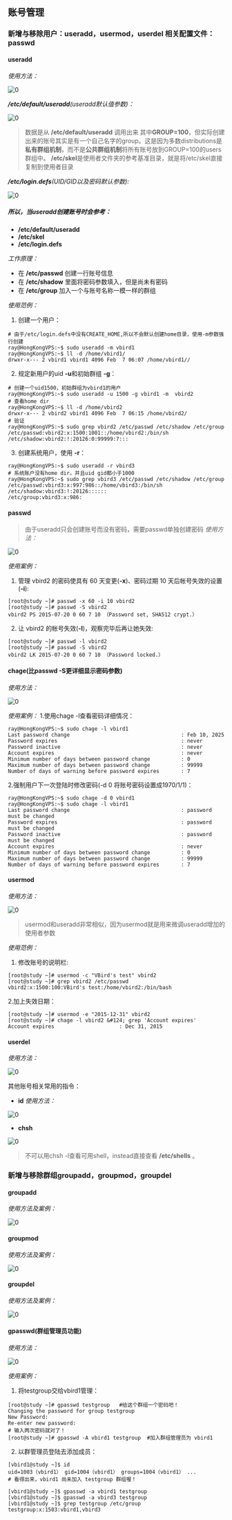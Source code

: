 ## 账号管理

### 新增与移除用户：useradd，usermod，userdel 相关配置文件：passwd

#### useradd
*使用方法：*

![0](/img/15Chapter/Capture5.PNG)

***/etc/default/useradd**(useradd默认值参数)：*

![0](/img/15Chapter/Capture6.PNG)

> 数据是从 **/etc/default/useradd** 调用出来
> 其中**GROUP=100**，但实际创建出来的账号其实是有一个自己名字的group。这是因为多数distributions是**私有群组机制**，而不是**公共群组机制**将所有账号放到GROUP=100的users群组中。
> **/etc/skel**是使用者文件夹的参考基准目录，就是将/etc/skel直接复制到使用者目录

***/etc/login.defs**(UID/GID以及密码默认参数):*

![0](/img/15Chapter/Capture7.PNG)

##### 所以，当useradd创建账号时会参考：
- **/etc/default/useradd**
- **/etc/skel**
- **/etc/login.defs**

*工作原理：*
- 在 **/etc/passwd** 创建一行账号信息
- 在 **/etc/shadow** 里面将密码参数填入，但是尚未有密码
- 在 **/etc/group** 加入一个与账号名称一模一样的群组


*使用范例：*
1. 创建一个用户：
```Shell
# 由于/etc/login.defs中没有CREATE_HOME,所以不会默认创建home目录，使用-m参数强行创建
ray@HongKongVPS:~$ sudo useradd -m vbird1
ray@HongKongVPS:~$ ll -d /home/vbird1/
drwxr-x--- 2 vbird1 vbird1 4096 Feb  7 06:07 /home/vbird1//
```

2. 规定新用户的uid **-u**和初始群组 **-g**：
```Shell
# 创建一个uid1500，初始群组为vbird1的用户
ray@HongKongVPS:~$ sudo useradd -u 1500 -g vbird1 -m  vbird2
# 查看home dir
ray@HongKongVPS:~$ ll -d /home/vbird2
drwxr-x--- 2 vbird2 vbird1 4096 Feb  7 06:15 /home/vbird2/
# 验证
ray@HongKongVPS:~$ sudo grep vbird2 /etc/passwd /etc/shadow /etc/group
/etc/passwd:vbird2:x:1500:1001::/home/vbird2:/bin/sh
/etc/shadow:vbird2:!:20126:0:99999:7:::
```

3. 创建系统用户，使用 **-r**：
```Shell
ray@HongKongVPS:~$ sudo useradd -r vbird3
# 系统账户没有home dir，并且uid gid都小于1000
ray@HongKongVPS:~$ sudo grep vbird3 /etc/passwd /etc/shadow /etc/group
/etc/passwd:vbird3:x:997:986::/home/vbird3:/bin/sh
/etc/shadow:vbird3:!:20126::::::
/etc/group:vbird3:x:986:
```


#### passwd
> 由于useradd只会创建账号而没有密码，需要passwd单独创建密码
*使用方法：*

![0](/img/15Chapter/Capture8.PNG)


*使用案例：*
1. 管理 vbird2 的密码使具有 60 天变更(**-x**)、密码过期 10 天后帐号失效的设置(**-i**):
```Shell
[root@study ~]# passwd -x 60 -i 10 vbird2
[root@study ~]# passwd -S vbird2
vbird2 PS 2015-07-20 0 60 7 10 （Password set, SHA512 crypt.）
```
2. 让 vbird2 的帐号失效(**-l**)，观察完毕后再让她失效:
```Shell
[root@study ~]# passwd -l vbird2
[root@study ~]# passwd -S vbird2
vbird2 LK 2015-07-20 0 60 7 10 （Password locked.）
```
#### chage(比passwd -S更详细显示密码参数)
*使用方法：*

![0](/img/15Chapter/Capture9.PNG)

*使用案例：*
1.使用chage -l查看密码详细情况：
```Shell
ray@HongKongVPS:~$ sudo chage -l vbird1
Last password change                                    : Feb 10, 2025
Password expires                                        : never
Password inactive                                       : never
Account expires                                         : never
Minimum number of days between password change          : 0
Maximum number of days between password change          : 99999
Number of days of warning before password expires       : 7
```

2.强制用户下一次登陆时修改密码(-d 0 将账号密码设置成1970/1/1)：
```Shell
ray@HongKongVPS:~$ sudo chage -d 0 vbird1
ray@HongKongVPS:~$ sudo chage -l vbird1
Last password change                                    : password must be changed
Password expires                                        : password must be changed
Password inactive                                       : password must be changed
Account expires                                         : never
Minimum number of days between password change          : 0
Maximum number of days between password change          : 99999
Number of days of warning before password expires       : 7
```


#### usermod
*使用方法：*

![0](/img/15Chapter/Capture10.PNG)

> usermod和useradd非常相似，因为usermod就是用来微调useradd增加的使用者参数

*使用范例：*
1. 修改账号的说明栏:
```Shell
[root@study ~]# usermod -c "VBird's test" vbird2
[root@study ~]# grep vbird2 /etc/passwd
vbird2:x:1500:100:VBird's test:/home/vbird2:/bin/bash
```
2.加上失效日期：
```Shell
[root@study ~]# usermod -e "2015-12-31" vbird2
[root@study ~]# chage -l vbird2 &#124; grep 'Account expires'
Account expires                     : Dec 31, 2015
```

#### userdel
*使用方法：*

![0](/img/15Chapter/Capture11.PNG)


其他账号相关常用的指令：
- **id**
*使用方法：*

![0](/img/15Chapter/Capture12.PNG)

- **chsh**

![0](/img/15Chapter/Capture13.PNG)

> 不可以用chsh -l查看可用shell，instead直接查看 **/etc/shells** 。

### 新增与移除群组groupadd，groupmod，groupdel
#### groupadd
*使用方法及案例：*

![0](/img/15Chapter/Capture14.PNG)

#### groupmod
*使用方法及案例：*

![0](/img/15Chapter/Capture15.PNG)

#### groupdel
*使用方法及案例：*

![0](/img/15Chapter/Capture16.PNG)

#### gpasswd(群组管理员功能)
*使用方法：*

![0](/img/15Chapter/Capture17.PNG)

*使用案例：*
1. 将testgroup交给vbird1管理：
```Shell
[root@study ~]# gpasswd testgroup   #给这个群组一个密码吧！
Changing the password for group testgroup
New Password:
Re-enter new password:
# 输入两次密码就对了！
[root@study ~]# gpasswd -A vbird1 testgroup  #加入群组管理员为 vbird1
```

2. 以群管理员登陆去添加成员：
```Shell
[vbird1@study ~]$ id
uid=1003（vbird1） gid=1004（vbird1） groups=1004（vbird1） ...
# 看得出来，vbird1 尚未加入 testgroup 群组喔！

[vbird1@study ~]$ gpasswd -a vbird1 testgroup
[vbird1@study ~]$ gpasswd -a vbird3 testgroup
[vbird1@study ~]$ grep testgroup /etc/group
testgroup:x:1503:vbird1,vbird3
```